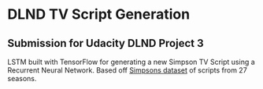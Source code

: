 # DLND TV Script Generation

## Submission for Udacity DLND Project 3

LSTM built with TensorFlow for generating a new Simpson TV Script using a Recurrent Neural Network. Based off [Simpsons dataset](https://www.kaggle.com/wcukierski/the-simpsons-by-the-data) of scripts from 27 seasons.
